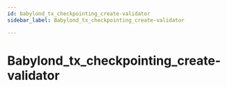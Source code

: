 ```yaml
---
id: babylond_tx_checkpointing_create-validator
sidebar_label: Babylond_tx_checkpointing_create-validator

---
```


# Babylond_tx_checkpointing_create-validator